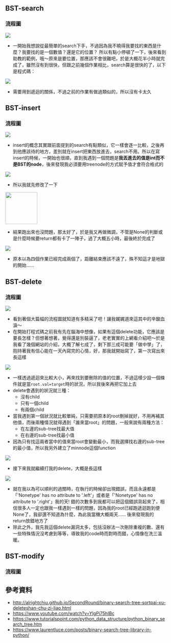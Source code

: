 ## BST-search
### 流程圖
<img src='https://github.com/eter0000/learningnotes/blob/master/images/search.png'>

  * 一開始我想說從最簡單的search下手，不過因為我不曉得我要找的東西是什麼？我要找的是一個數值？還是它的位置？ 所以有點小停頓了一下，後來看到助教的範例，哦～原來是要位置，那應該不會很難吧，於是大概花半小時就完成了，雖然沒有到很快，但跟之前幾個作業相比，search算是很快的了，以下是程式碼：
  <img src='https://github.com/eter0000/learningnotes/blob/master/images/search1.jpg'>
  
  * 需要用到遞迴的關係，不過之前的作業有做過類似的，所以沒有卡太久
  
## BST-insert
### 流程圖
<img src='https://github.com/eter0000/learningnotes/blob/master/images/insert.png'>
  
  * insert的概念其實跟前面提到的search有點類似，它一樣會逐一比較，之後再到他應該待的地方，差別就在insert把東西放進去，search不用。所以在寫insert的時候，一開始也很順，直到我遇到一個問題是**我丟進去的值是int而不是BST的node**，後來發現我必須要用treenode的方式賦予值才會符合格式的
 
<img src='https://github.com/eter0000/learningnotes/blob/master/images/insert2.jpg'>
 
  * 所以我就先修改了一下

<img src='https://github.com/eter0000/learningnotes/blob/master/images/Insert1.jpg' weight=400 height=100>
  
  * 結果跑出來也沒問題，那太好了，於是我又再做微調，不管是None的判斷或是什麼時候要return都有卡了一陣子，過了大概五小時，最後終於完成了
  
  <img src='https://github.com/eter0000/learningnotes/blob/master/images/insert3.jpg'>
  
  * 原本以為四個作業已經完成兩個了，距離結束應該不遠了，殊不知這才是地獄的開始……
  
  ## BST-delete
  ### 流程圖
  <img src='https://github.com/eter0000/learningnotes/blob/master/images/delete.png'>
  
  * 看到著個大篇幅的流程圖就知道有多精采了吧！讓我娓娓道來這其中的辛酸血淚～
  * 在開始打程式碼之前我有先在腦海中想像，如果有這個delete功能，它應該是要長怎樣？但想著想著，覺得還是別裝逼了，老老實實的上網看介紹吧～於是我看了幾個網站的介紹，大概了解七成了，剩下那三成可能要「做中學」了，抱持著我有信心能在一天內寫完的心情，好，那我就開始寫了，第一次寫出來長這樣
  
  <img src='https://github.com/eter0000/learningnotes/blob/master/images/delete3.jpg'>
  
  * 一樣透過遞迴來比較大小，再來找到要刪除的值的位置，不過這樣少設一個條件就是當`root.val=target`時的狀況，所以我後來再把它加上去
  * delete會遇到的狀況就三種：
    * 沒有child
    * 只有一個child
    * 有兩個child
  * 當我遇到第一個狀況就比較單純，只需要把原本的root刪掉就好，不用再補其他值，而後兩種情況就得遇到「誰來當root」的問題，一般來說有兩種方法：
    * 在左邊的sub-tree找最大值
    * 在右邊的sub-tree找最小值
  * 因為只有找這兩者當中的值來當root會變動最小，而我選擇找右邊的sub-tree的最小值，所以我另外建立了minnode這個function
  
  <img src='https://github.com/eter0000/learningnotes/blob/master/images/minnode.jpg'>
  
  * 接下來我就繼續打我的delete，大概是長這樣
  
  <img src='https://github.com/eter0000/learningnotes/blob/master/images/delete4.jpg'>
  
  * 就在我以為可以順利的過關時，在執行的時候卻出現錯誤，而且永遠都是「'Nonetype' has no attribute to '.left'」或者是「'Nonetype' has no attribute to '.right'」我的天! 錯的次數多到我都可以把這個錯誤背起來了，相信很多人一定也跟我一樣遇到一樣的問題，因為我的root已經跑遞迴跑到便None了，我卻還不知道為什麼，為此我當機大概兩天…… 後來發現我的return放錯地方了
  * 除此之外，我先我這個delete漏洞太多，包括沒辦法一次刪除重複的數、還有一些特殊情況沒考慮到等等，導致我的code時而對時而錯，心情像在洗三溫暖。
  
  ## BST-modify
  ### 流程圖
  
  ## 參考資料
   * http://alrightchiu.github.io/SecondRound/binary-search-tree-sortpai-xu-deleteshan-chu-zi-liao.html
   * https://www.youtube.com/watch?v=YlgPi75hIBc
   * https://www.tutorialspoint.com/python_data_structure/python_binary_search_tree.htm
   * https://www.laurentluce.com/posts/binary-search-tree-library-in-python/
  
  
  
  
